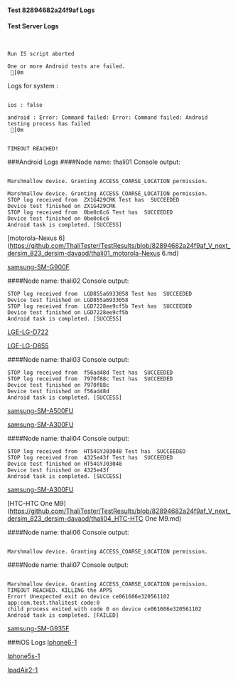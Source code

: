 #### Test 82894682a24f9af Logs

#### Test Server Logs
```

 
Run IS script aborted
 
One or more Android tests are failed.
 [0m

```


Logs for system : 
```

ios : false

android : Error: Command failed: Error: Command failed: Android testing process has failed
 [0m


TIMEOUT REACHED!
```
###Android Logs
####Node name: thali01
Console output:
```

Marshmallow device. Granting ACCESS_COARSE_LOCATION permission.

Marshmallow device. Granting ACCESS_COARSE_LOCATION permission.
STOP log received from  ZX1G429CRK Test has  SUCCEEDED
Device test finished on ZX1G429CRK 
STOP log received from  0be0c6c6 Test has  SUCCEEDED
Device test finished on 0be0c6c6 
Android task is completed. [SUCCESS]
```
[motorola-Nexus 6](https://github.com/ThaliTester/TestResults/blob/82894682a24f9af_V_next_dersim_823_dersim-davaod/thali01_motorola-Nexus 6.md)

[samsung-SM-G900F](https://github.com/ThaliTester/TestResults/blob/82894682a24f9af_V_next_dersim_823_dersim-davaod/thali01_samsung-SM-G900F.md)

####Node name: thali02
Console output:
```
STOP log received from  LGD855a6933058 Test has  SUCCEEDED
Device test finished on LGD855a6933058 
STOP log received from  LGD7228ee9cf5b Test has  SUCCEEDED
Device test finished on LGD7228ee9cf5b 
Android task is completed. [SUCCESS]
```
[LGE-LG-D722](https://github.com/ThaliTester/TestResults/blob/82894682a24f9af_V_next_dersim_823_dersim-davaod/thali02_LGE-LG-D722.md)

[LGE-LG-D855](https://github.com/ThaliTester/TestResults/blob/82894682a24f9af_V_next_dersim_823_dersim-davaod/thali02_LGE-LG-D855.md)

####Node name: thali03
Console output:
```
STOP log received from  f56ad48d Test has  SUCCEEDED
STOP log received from  7970f88c Test has  SUCCEEDED
Device test finished on 7970f88c 
Device test finished on f56ad48d 
Android task is completed. [SUCCESS]
```
[samsung-SM-A500FU](https://github.com/ThaliTester/TestResults/blob/82894682a24f9af_V_next_dersim_823_dersim-davaod/thali03_samsung-SM-A500FU.md)

[samsung-SM-A300FU](https://github.com/ThaliTester/TestResults/blob/82894682a24f9af_V_next_dersim_823_dersim-davaod/thali03_samsung-SM-A300FU.md)

####Node name: thali04
Console output:
```
STOP log received from  HT54GYJ03048 Test has  SUCCEEDED
STOP log received from  4325e43f Test has  SUCCEEDED
Device test finished on HT54GYJ03048 
Device test finished on 4325e43f 
Android task is completed. [SUCCESS]
```
[samsung-SM-A300FU](https://github.com/ThaliTester/TestResults/blob/82894682a24f9af_V_next_dersim_823_dersim-davaod/thali04_samsung-SM-A300FU.md)

[HTC-HTC One M9](https://github.com/ThaliTester/TestResults/blob/82894682a24f9af_V_next_dersim_823_dersim-davaod/thali04_HTC-HTC One M9.md)

####Node name: thali06
Console output:
```

Marshmallow device. Granting ACCESS_COARSE_LOCATION permission.
```
####Node name: thali07
Console output:
```

Marshmallow device. Granting ACCESS_COARSE_LOCATION permission.
TIMEOUT REACHED. KILLING the APPS
Error! Unexpected exit on device ce061606e320561102 app:com.test.thalitest code:0 
child process exited with code 0 on device ce061606e320561102 
Android task is completed. [FAILED]
```
[samsung-SM-G935F](https://github.com/ThaliTester/TestResults/blob/82894682a24f9af_V_next_dersim_823_dersim-davaod/thali07_samsung-SM-G935F.md)




###iOS Logs
[Iphone6-1](https://github.com/ThaliTester/TestResults/blob/82894682a24f9af_V_next_dersim_823_dersim-davaod/iOS_Iphone6-1.md)

[Iphone5s-1](https://github.com/ThaliTester/TestResults/blob/82894682a24f9af_V_next_dersim_823_dersim-davaod/iOS_Iphone5s-1.md)

[IpadAir2-1](https://github.com/ThaliTester/TestResults/blob/82894682a24f9af_V_next_dersim_823_dersim-davaod/iOS_IpadAir2-1.md)


